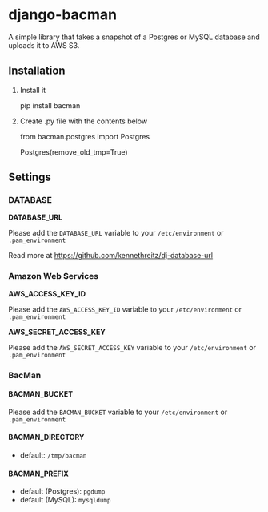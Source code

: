 # django-bacman #

A simple library that takes a snapshot of a Postgres or MySQL database and uploads it to AWS S3.

## Installation ##

1. Install it

    pip install bacman
    


2. Create .py file with the contents below

    from bacman.postgres import Postgres

    Postgres(remove_old_tmp=True)

## Settings ##

### DATABASE

**DATABASE_URL**

Please add the `DATABASE_URL` variable to your `/etc/environment` or `.pam_environment`

Read more at https://github.com/kennethreitz/dj-database-url


### Amazon Web Services

**AWS_ACCESS_KEY_ID**

Please add the `AWS_ACCESS_KEY_ID` variable to your `/etc/environment` or `.pam_environment`

**AWS_SECRET_ACCESS_KEY**

Please add the `AWS_SECRET_ACCESS_KEY` variable to your `/etc/environment` or `.pam_environment`


### BacMan ###

#### BACMAN_BUCKET

Please add the `BACMAN_BUCKET` variable to your `/etc/environment` or `.pam_environment`

#### BACMAN_DIRECTORY
* default: `/tmp/bacman`

#### BACMAN_PREFIX
* default (Postgres): `pgdump`
* default (MySQL): `mysqldump`
